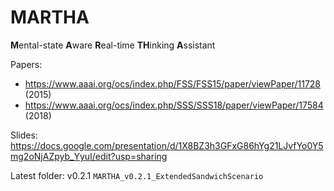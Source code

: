 MARTHA
=====

**M**ental-state **A**ware **R**eal-time **TH**inking **A**ssistant

Papers: 
* https://www.aaai.org/ocs/index.php/FSS/FSS15/paper/viewPaper/11728 (2015)
* https://www.aaai.org/ocs/index.php/SSS/SSS18/paper/viewPaper/17584 (2018)


Slides: https://docs.google.com/presentation/d/1X8BZ3h3GFxG86hYg21LJvfYo0Y5mg2oNjAZpyb_YyuI/edit?usp=sharing

Latest folder: v0.2.1 `MARTHA_v0.2.1_ExtendedSandwichScenario`


